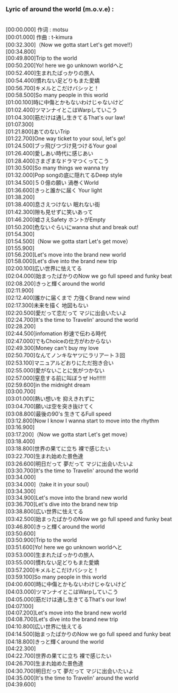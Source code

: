 <h3>Lyric of around the world (m.o.v.e) :</h3><p><br>[00:00.000] 作词 : motsu
<br>[00:01.000] 作曲 : t-kimura
<br>[00:32.300]（Now we gotta start Let's get move!!）
<br>[00:34.800]
<br>[00:49.800]Trip to the world
<br>[00:50.200]Yo! here we go unknown worldへと
<br>[00:52.400]生まれたばっかりの旅人
<br>[00:54.400]慣れない足どりもまた愛嬌
<br>[00:56.700]キメルとこだけバシッと！
<br>[00:58.500]So many people in this world
<br>[01:00.100]時に中傷とかもないわけじゃないけど
<br>[01:02.400]ツマンナイとこはWarpしていこう
<br>[01:04.300]筋だけは通し生きてるThat's our law!
<br>[01:07.300]
<br>[01:21.800]あてのないTrip
<br>[01:22.700]One way ticket to your soul, let's go!
<br>[01:24.500]ブッ飛びつづけ見つけるYour goal
<br>[01:26.400]愛しあい時代に感じあい
<br>[01:28.400]さまざまなドラマつくってこう
<br>[01:30.500]So many things we wanna try
<br>[01:32.000]Pop songの底に隠れてるDeep style
<br>[01:34.500]５０億の願い 渦巻くWorld
<br>[01:36.600]きっと誰かに届く Your light
<br>[01:38.200]
<br>[01:38.400]息さえつけない 眠れない街
<br>[01:42.300]隙も見せずに笑いあって
<br>[01:46.200]嘘さえSafety ホントがEmpty
<br>[01:50.200]危ないぐらいにwanna shut and break out!
<br>[01:54.300]
<br>[01:54.500]（Now we gotta start Let's get move）
<br>[01:55.900]
<br>[01:56.200]Let's move into the brand new world
<br>[01:58.000]Let's dive into the brand new trip
<br>[02:00.100]広い世界に怯えてる
<br>[02:04.000]始まったばかりのNow we go full speed and funky beat
<br>[02:08.200]きっと輝くaround the world
<br>[02:11.900]
<br>[02:12.400]誰かに届くまで 力強くBrand new wind
<br>[02:17.300]未来を描く 地図もない
<br>[02:20.500]愛だって恋だって マジに出会いたいよ
<br>[02:24.700]It's the time to Travelin' around the world
<br>[02:28.200]
<br>[02:44.500]infomation 秒速で伝わる時代
<br>[02:47.000]でもChoiceの仕方がわからない
<br>[02:49.300]Money can't buy my love
<br>[02:50.700]なんてノンキなヤツにラリアート３回
<br>[02:53.100]マニュアルどおりにただ抱き合い
<br>[02:55.000]愛がないことに気がつかない
<br>[02:57.000]窒息する前に叫ぼうぜ Ho!!!!!!
<br>[02:59.600]in the midnight dream
<br>[03:00.700]
<br>[03:01.000]熱い想いを 抑えきれずに
<br>[03:04.700]願いは空を突き抜けてく
<br>[03:08.800]最後の90's 生きてるFull speed
<br>[03:12.800]Now I know I wanna start to move into the rhythm
<br>[03:16.900]
<br>[03:17.200]（Now we gotta start Let's get move）
<br>[03:18.400]
<br>[03:18.800]世界の果てに立ち 裸で感じたい
<br>[03:22.700]生まれ始めた景色達
<br>[03:26.600]明日だって 夢だって マジに出会いたいよ
<br>[03:30.700]It's the time to Travelin' around the world
<br>[03:34.000]
<br>[03:34.000]（take it in your soul）
<br>[03:34.300]
<br>[03:34.900]Let's move into the brand new world
<br>[03:36.700]Let's dive into the brand new trip
<br>[03:38.800]広い世界に怯えてる
<br>[03:42.500]始まったばかりのNow we go full speed and funky beat
<br>[03:46.800]きっと輝くaround the world
<br>[03:50.600]
<br>[03:50.900]Trip to the world
<br>[03:51.600]Yo! here we go unknown worldへと
<br>[03:53.000]生まれたばっかりの旅人
<br>[03:55.000]慣れない足どりもまた愛嬌
<br>[03:57.200]キメルとこだけバシッと！
<br>[03:59.100]So many people in this world
<br>[04:00.600]時に中傷とかもないわけじゃないけど
<br>[04:03.000]ツマンナイとこはWarpしていこう
<br>[04:05.000]筋だけは通し生きてるThat's our low!
<br>[04:07.100]
<br>[04:07.200]Let's move into the brand new world
<br>[04:08.700]Let's dive into the brand new trip
<br>[04:10.800]広い世界に怯えてる
<br>[04:14.500]始まったばかりのNow we go full speed and funky beat
<br>[04:18.800]きっと輝くaround the world
<br>[04:22.300]
<br>[04:22.700]世界の果てに立ち 裸で感じたい
<br>[04:26.700]生まれ始めた景色達
<br>[04:30.700]明日だって 夢だって マジに出会いたいよ
<br>[04:35.000]It's the time to Travelin' around the world
<br>[04:39.600]
</p>